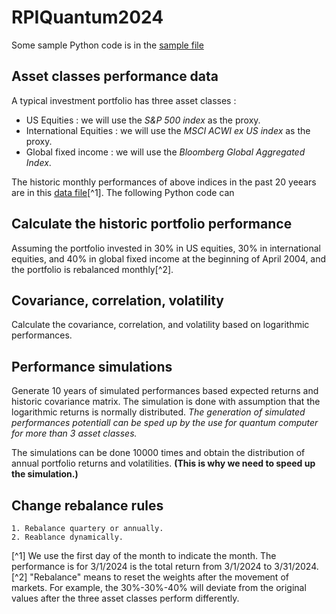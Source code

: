 # RPIQuantum2024

Some sample Python code is in the [sample file](./Python_sample_code.py)

## Asset classes performance data

A typical investment portfolio has three asset classes :
   - US Equities : we will use the *S&P 500 index* as the proxy.
   - International Equities : we will use the *MSCI ACWI ex US index* as the proxy.
   - Global fixed income : we will use the *Bloomberg Global Aggregated Index*.

The historic monthly performances of above indices in the past 20 yeears are in this [data file](./data/historic_data.xlsx)[^1]. The following Python code can 

## Calculate the historic portfolio performance

Assuming the portfolio invested in 30% in US equities, 30% in international equities, and 40% in global fixed income at the beginning of April 2004, and the portfolio is rebalanced monthly[^2].

## Covariance, correlation, volatility

Calculate the covariance, correlation, and volatility based on logarithmic performances.

## Performance simulations

Generate 10 years of simulated performances based expected returns and historic covariance matrix. The simulation is done with assumption that the logarithmic returns is normally distributed.
*The generation of simulated performances potentiall can be sped up by the use for quantum computer for more than 3 asset classes.*

The simulations can be done 10000 times and obtain the distribution of annual portfolio returns and volatilities. **(This is why we need to speed up the simulation.)**

## Change rebalance rules
    1. Rebalance quartery or annually.
    2. Reablance dynamically.

[^1] We use the first day of the month to indicate the month. The performance is for 3/1/2024 is the total return from 3/1/2024 to 3/31/2024.
[^2] "Rebalance" means to reset the weights after the movement of markets. For example, the 30%-30%-40% will deviate from the original values after the three asset classes perform differently.